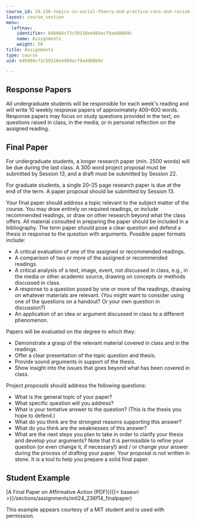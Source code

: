 ```yaml
---
course_id: 24-236-topics-in-social-theory-and-practice-race-and-racism-fall-2014
layout: course_section
menu:
  leftnav:
    identifier: 64b904cf3c59318e4d69acf9a4d08b9c
    name: Assignments
    weight: 50
title: Assignments
type: course
uid: 64b904cf3c59318e4d69acf9a4d08b9c

---
```


Response Papers
---------------

All undergraduate students will be responsible for each week's reading and will write 10 weekly response papers of approximately 400–600 words. Response papers may focus on study questions provided in the text, on questions raised in class, in the media, or in personal reflection on the assigned reading.

Final Paper
-----------

For undergraduate students, a longer research paper (min. 2500 words) will be due during the last class. A 300 word project proposal must be submitted by Session 13, and a draft must be submitted by Session 22.

For graduate students, a single 20–25 page research paper is due at the end of the term. A paper proposal should be submitted by Session 13.

Your final paper should address a topic relevant to the subject matter of the course. You may draw entirely on required readings, or include recommended readings, or draw on other research beyond what the class offers. All material consulted in preparing the paper should be included in a bibliography. The term paper should pose a clear question and defend a thesis in response to the question with arguments. Possible paper formats include:

*   A critical evaluation of one of the assigned or recommended readings.
*   A comparison of two or more of the assigned or recommended readings.
*   A critical analysis of a text, image, event, not discussed in class, e.g., in the media or other academic source, drawing on concepts or methods discussed in class.
*   A response to a question posed by one or more of the readings, drawing on whatever materials are relevant. (You might want to consider using one of the questions on a handout? Or your own question in discussion?)
*   An application of an idea or argument discussed in class to a different phenomenon.

Papers will be evaluated on the degree to which they:

*   Demonstrate a grasp of the relevant material covered in class and in the readings.
*   Offer a clear presentation of the topic question and thesis.
*   Provide sound arguments in support of the thesis.
*   Show insight into the issues that goes beyond what has been covered in class.

Project _proposals_ should address the following questions:

*   What is the general topic of your paper?
*   What specific question will you address?
*   What is your tentative answer to the question? (This is the thesis you hope to defend.)
*   What do you think are the strongest reasons supporting this answer?
*   What do you think are the weaknesses of this answer?
*   What are the next steps you plan to take in order to clarify your thesis and develop your arguments? Note that it is permissible to refine your question (or even change it, if necessary!) and / or change your answer during the process of drafting your paper. Your proposal is not written in stone. It is a tool to help you prepare a solid final paper.

Student Example
---------------

[A Final Paper on Affirmative Action (PDF)]({{< baseurl >}}/sections/assignments/mit24_236f14_finalpaper)

This example appears courtesy of a MIT student and is used with permission.